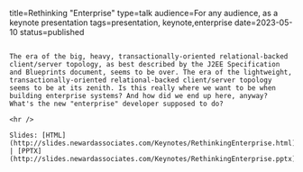 title=Rethinking "Enterprise"
type=talk
audience=For any audience, as a keynote presentation
tags=presentation, keynote,enterprise
date=2023-05-10
status=published
~~~~~~

The era of the big, heavy, transactionally-oriented relational-backed client/server topology, as best described by the J2EE Specification and Blueprints document, seems to be over. The era of the lightweight, transactionally-oriented relational-backed client/server topology seems to be at its zenith. Is this really where we want to be when building enterprise systems? And how did we end up here, anyway? What's the new "enterprise" developer supposed to do?
    
<hr />

Slides: [HTML](http://slides.newardassociates.com/Keynotes/RethinkingEnterprise.html) | [PPTX](http://slides.newardassociates.com/Keynotes/RethinkingEnterprise.pptx)
